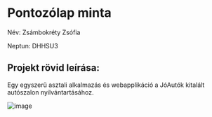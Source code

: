 # Pontozólap minta

Név: Zsámbokréty Zsófia

Neptun: DHHSU3

## Projekt rövid leírása:


Egy egyszerű asztali alkalmazás és webapplikáció a JóAutók kitalált autószalon nyilvántartásához. 


![image](https://github.com/user-attachments/assets/7bb7f95a-560a-4611-9f18-56c63fb77ceb)


